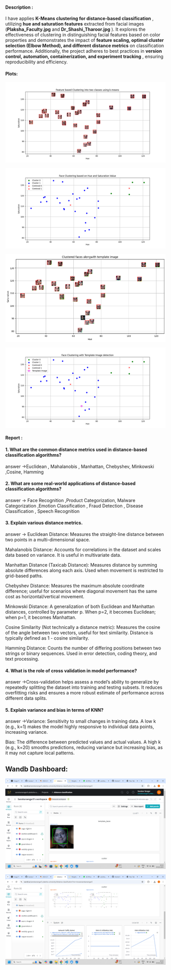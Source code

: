 

#### Description :

I have applies  **K-Means clustering for distance-based classification** , utilizing **hue and saturation features** extracted from facial images (**Plaksha_Faculty.jpg** and  **Dr_Shashi_Tharoor.jpg** ). It explores the effectiveness of clustering in distinguishing facial features based on color properties and demonstrates the impact of **feature scaling, optimal cluster selection (Elbow Method), and different distance metrics** on classification performance. Additionally, the project adheres to best practices in  **version control, automation, containerization, and experiment tracking** , ensuring reproducibility and efficiency.

#### Plots:

![1740494508993](image/README/1740494508993.png)

![1740494398720](image/README/1740494398720.png)

![1740494605500](image/README/1740494605500.png)

![1740494370547](image/README/1740494370547.png)

#### Report :

#### 1. What are the common distance metrics used in distance-based classification algorithms?

answer ->Euclidean , Mahalanobis , Manhattan, Chebyshev, Minkowski ,Cosine, Hamming

#### 2. What are some real-world applications of distance-based classification algorithms?

answer ->  Face Recognition ,Product Categorization, Malware Categorization ,Emotion Classification , Fraud Detection ,  Disease Classification , Speech Recognition

#### 3. Explain various distance metrics.

answer -> Euclidean Distance: Measures the straight-line distance between two points in a multi-dimensional space.

Mahalanobis Distance: Accounts for correlations in the dataset and scales data based on variance. It is useful in multivariate data.

Manhattan Distance (Taxicab Distance): Measures distance by summing absolute differences along each axis. Used when movement is restricted to grid-based paths.

Chebyshev Distance: Measures the maximum absolute coordinate difference; useful for scenarios where diagonal movement has the same cost as horizontal/vertical movement.

Minkowski Distance: A generalization of both Euclidean and Manhattan distances, controlled by parameter p. When p=2, it becomes Euclidean; when p=1, it becomes Manhattan.

Cosine Similarity (Not technically a distance metric): Measures the cosine of the angle between two vectors, useful for text similarity. Distance is typically defined as 1 - cosine similarity.

Hamming Distance: Counts the number of differing positions between two strings or binary sequences. Used in error detection, coding theory, and text processing.

#### 4. What is the role of cross validation in model performance?

answer ->Cross-validation helps assess a model’s ability to generalize by repeatedly splitting the dataset into training and testing subsets. It reduces overfitting risks and ensures a more robust estimate of performance across different data splits.

#### 5. Explain variance and bias in terms of KNN?

answer ->Variance: Sensitivity to small changes in training data. A low k (e.g., k=1) makes the model highly responsive to individual data points, increasing variance.

Bias: The difference between predicted values and actual values. A high k (e.g., k=20) smooths predictions, reducing variance but increasing bias, as it may not capture local patterns.

## Wandb  Dashboard:

![1740494743536](image/README/1740494743536.png)

![1740494767778](image/README/1740494767778.png)
